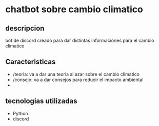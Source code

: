 # chatbot sobre cambio climatico

## descripcion
bot de discord creado para dar distintas informaciones para el cambio climatico
## Caracteristicas
- /teoria: va a dar una teoria al azar sobre el cambio climatico 
- /consejo: va a dar consejos para reducir el impacto ambiental
- 
## tecnologias utilizadas
- Python
- discord

